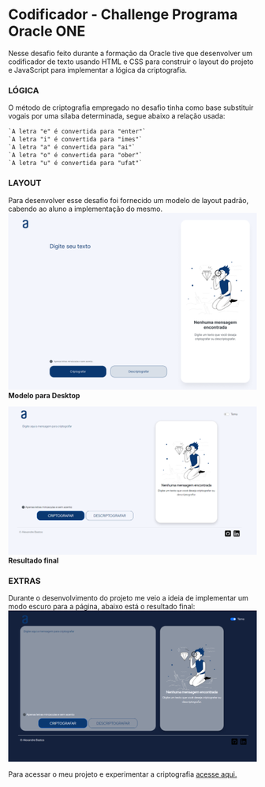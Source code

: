 # Codificador - Challenge Programa Oracle ONE
<p>Nesse desafio feito durante a formação da Oracle tive que desenvolver um codificador de texto usando HTML e CSS para construir o layout do projeto e JavaScript para implementar a lógica da criptografia.</p>

### LÓGICA
O método de criptografia empregado no desafio tinha como base substituir vogais por uma sílaba determinada, segue abaixo a relação usada:
```
`A letra "e" é convertida para "enter"`
`A letra "i" é convertida para "imes"`
`A letra "a" é convertida para "ai"`
`A letra "o" é convertida para "ober"`
`A letra "u" é convertida para "ufat"`
```
### LAYOUT
Para desenvolver esse desafio foi fornecido um modelo de layout padrão, cabendo ao aluno a implementação do mesmo.
<img width="600px" height="auto"  src="assets/img/Decodificador - 1 Desktop.png"></img>
**Modelo para Desktop**

<img width="600px" height="auto" src="assets/img/codificador.png"></img>
**Resultado final** 

### EXTRAS
Durante o desenvolvimento do projeto me veio a ideia de implementar um modo escuro para a página, abaixo está o resultado final:
<img width="600px" height="auto" src="assets/img/codificador-dark.png"></img>

Para acessar o meu projeto e experimentar a criptografia <a href="https://xand3.github.io/Codificador-Challenge-Oracle/" target="_blank">acesse aqui.</a>